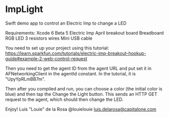 ImpLight
========

Swift demo app to control an Electric Imp to change a LED

Requirements:
Xcode 6 Beta 5
Electric Imp
April breakout board
Breadboard
RGB LED
3 resistors
wires
Mini USB cable

You need to set up your project using this tutorial: https://learn.sparkfun.com/tutorials/electric-imp-breakout-hookup-guide#example-2-web-control-request

Then you need to get the agent ID from the agent URL and put set it in AFNetworkingClient in the agentId constant. In the tutorial, it is "UpyYpRLmBB7m".

Then after you compiled and run, you can choose a color (the initial color is blue) and then tap the Change the Light button. This sends an HTTP GET request to the agent, which should then change the LED.

Enjoy!
Luis "Louie" de la Rosa
@louielouie
luis.delarosa@capitalone.com
